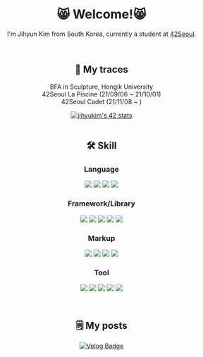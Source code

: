 <div align="center">

<!-- ![header](https://capsule-render.vercel.app/api?type=waving&color=0:FFDA41,100:FFCD00&height=215&section=header&text=tamagoyaki&fontSize=90&fontColor=ffffff&animation=fadeIn&fontAlignY=35&descAlignY=55&descAlign=62)
	 -->
<!--[Hits](https://hits.seeyoufarm.com/api/count/incr/badge.svg?url=https%3A%2F%2Fgithub.com%2Ftamagoyakii&count_bg=%2372C4F1&title_bg=%23181717&icon=github.svg&icon_color=%23E7E7E7&title=hits&edge_flat=true)-->

# 😸 Welcome!😸
I'm Jihyun Kim from South Korea, currently a student at <a href="https://42seoul.kr/seoul42/main/view">42Seoul</a>.

</br>

## 🐾 My traces
BFA in Sculpture, Hongik University</br>
42Seoul La Piscine (21/09/06 ~ 21/10/01)</br>
42Seoul Cadet (21/11/08 ~ )
<div>
	<a href="https://github.com/JaeSeoKim/badge42">
		<img src="https://badge42.vercel.app/api/v2/cl2homogo003109mkmr1rier6/stats?cursusId=21&coalitionId=86" alt="jihyukim's 42 stats" />
	</a>
</div>

</br>

## 🛠️ Skill
### Language
<p>
	<img src="https://img.shields.io/badge/C-A8B9CC?style=for-the-badge&logo=C&logoColor=white&textColor=white"/>
	<img src="https://img.shields.io/badge/C++-00599C?style=for-the-badge&logo=cplusplus&logoColor=white&textColor=white"/>
 	<img src="https://img.shields.io/badge/JavaScript-F7DF1E?style=for-the-badge&logo=JavaScript&logoColor=white"/>
	<img src="https://img.shields.io/badge/Typescript-3D63B4?style=for-the-badge&logo=typescript&logoColor=white">
</p>

### Framework/Library
<p>
	<img src="https://img.shields.io/badge/React-000000?style=for-the-badge&logo=React&logoColor=#61DAFB"/>
        <img src="https://img.shields.io/badge/Next.js-000000?style=for-the-badge&logo=Next.js&logoColor=white"/>
	<img src="https://img.shields.io/badge/React Query-FF4154?style=for-the-badge&logo=reactquery&logoColor=black"/>
 	<img src="https://img.shields.io/badge/Recoil-3578E5?style=for-the-badge&logo=recoil&logoColor=white"/>
        <img src="https://img.shields.io/badge/node.js-339933?style=for-the-badge&logo=Node.js&logoColor=white">
</p>

### Markup
<p>
	<img src="https://img.shields.io/badge/HTML5-E34F26?style=for-the-badge&logo=HTML5&logoColor=white"/>
        <img src="https://img.shields.io/badge/CSS3-1572B6?style=for-the-badge&logo=CSS3&logoColor=white"/>
        <img src="https://img.shields.io/badge/Sass-CC6699?style=for-the-badge&logo=Sass&logoColor=white"/>
        <img src="https://img.shields.io/badge/styled components-DB7093?style=for-the-badge&logo=styledcomponents&logoColor=white"></br>
</p>

### Tool

<p>
        <img src="https://img.shields.io/badge/Figma-F24E1E?style=for-the-badge&logo=Figma&logoColor=white&textColor=white"/>
	<img src="https://img.shields.io/badge/Visual Studio Code-007ACC?style=for-the-badge&logo=visualstudiocode&logoColor=white"/>
	<img src="https://img.shields.io/badge/Notion-000000?style=for-the-badge&logo=notion&logoColor=white"/>
	<img src="https://img.shields.io/badge/Postman-FF6C37?style=for-the-badge&logo=postman&logoColor=white"/>
        <img src="https://img.shields.io/badge/Amazon AWS-232F3E?style=for-the-badge&logo=AmazonAWS&logoColor=DF9545"/>
</p>

<!-- ## Projects
|Name|Stars|Forks|Issues|Pull-requests|
|:---:|:---:|:---:|:---:|:---:|
|<a href="https://github.com/blind-42/42byte">42byte</a>|<img alt="GitHub Repo stars" src="https://img.shields.io/github/stars/blind-42/42byte?style=for-the-badge">|||||| -->

</br>

## 🗒️ My posts
<!-- [![Gmail Badge](https://img.shields.io/badge/Gmail-d14836?style=for-the-badge&logo=Gmail&logoColor=white&link=mailto:rlawlgus2588@gmail.com)](mailto:rlawlgus2588@gmail.com) -->
[![Velog Badge](https://img.shields.io/badge/Velog-20C997?style=for-the-badge&logo=velog&logoColor=white&link=https://velog.io/@tamagoyakii)](https://velog.io/@tamagoyakii)
<!--[![Instagram Badge](https://img.shields.io/badge/Instagram-000000?style=flat&logo=Instagram&logoColor=E4405F&link=https://www.instagram.com/__tamagoyaki)](https://www.instagram.com/__tamagoyaki)-->

</div>
